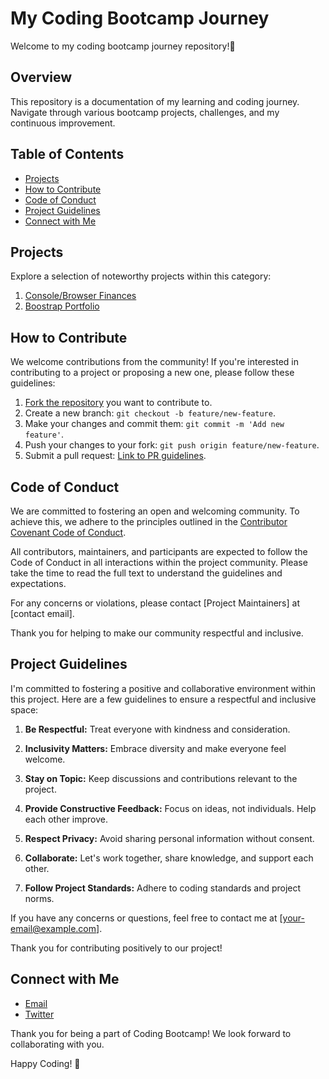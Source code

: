 # My Coding Bootcamp Journey

Welcome to my coding bootcamp journey repository!🚀

## Overview

This repository is a documentation of my learning and coding journey. Navigate through various bootcamp projects, challenges, and my continuous improvement.

## Table of Contents

- [Projects](#projects)
- [How to Contribute](#how-to-contribute)
- [Code of Conduct](#code-of-conduct)
- [Project Guidelines](#project-guidelines)
- [Connect with Me](#connect-with-me)

## Projects

Explore a selection of noteworthy projects within this category:

1. [Console/Browser Finances](https://github.com/martindocs-bootcamp/mtatarski-console-finances)
2. [Boostrap Portfolio](https://github.com/martindocs-bootcamp/mtatarski-bootstrap-portfolio)

## How to Contribute

We welcome contributions from the community! If you're interested in contributing to a project or proposing a new one, please follow these guidelines:

1. [Fork the repository](link-to-fork) you want to contribute to.
2. Create a new branch: `git checkout -b feature/new-feature`.
3. Make your changes and commit them: `git commit -m 'Add new feature'`.
4. Push your changes to your fork: `git push origin feature/new-feature`.
5. Submit a pull request: [Link to PR guidelines](link-to-pr-guidelines).

## Code of Conduct

We are committed to fostering an open and welcoming community. To achieve this, we adhere to the principles outlined in the [Contributor Covenant Code of Conduct](https://www.contributor-covenant.org/version/2/0/code_of_conduct/).

All contributors, maintainers, and participants are expected to follow the Code of Conduct in all interactions within the project community. Please take the time to read the full text to understand the guidelines and expectations.

For any concerns or violations, please contact [Project Maintainers] at [contact email].

Thank you for helping to make our community respectful and inclusive.

## Project Guidelines

I'm committed to fostering a positive and collaborative environment within this project. Here are a few guidelines to ensure a respectful and inclusive space:

1. **Be Respectful:** Treat everyone with kindness and consideration.

2. **Inclusivity Matters:** Embrace diversity and make everyone feel welcome.

3. **Stay on Topic:** Keep discussions and contributions relevant to the project.

4. **Provide Constructive Feedback:** Focus on ideas, not individuals. Help each other improve.

5. **Respect Privacy:** Avoid sharing personal information without consent.

6. **Collaborate:** Let's work together, share knowledge, and support each other.

7. **Follow Project Standards:** Adhere to coding standards and project norms.

If you have any concerns or questions, feel free to contact me at [your-email@example.com].

Thank you for contributing positively to our project!

## Connect with Me

- [Email](mailto:martin.tatarski@gmail.com)
- [Twitter](https://twitter.com/MartinTatarski)

Thank you for being a part of Coding Bootcamp! We look forward to collaborating with you.

Happy Coding! 🚀


